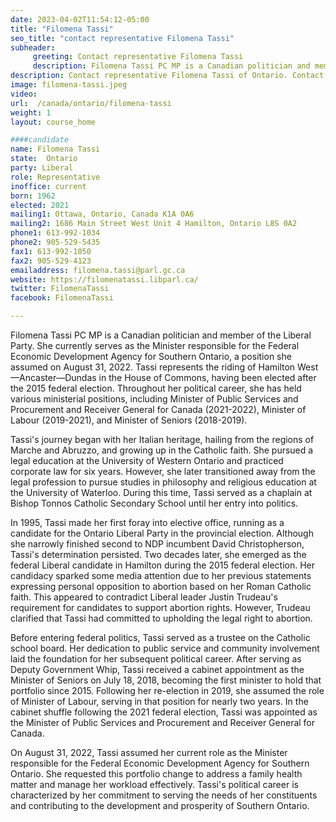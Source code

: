 ```yaml
---
date: 2023-04-02T11:54:12-05:00
title: "Filomena Tassi"
seo_title: "contact representative Filomena Tassi"
subheader:
     greeting: Contact representative Filomena Tassi
     description: Filomena Tassi PC MP is a Canadian politician and member of the Liberal Party.
description: Contact representative Filomena Tassi of Ontario. Contact information for Filomena Tassi includes email address, phone number, and mailing address.
image: filomena-tassi.jpeg
video:
url:  /canada/ontario/filomena-tassi
weight: 1
layout: course_home

####candidate
name: Filomena Tassi
state:	Ontario
party: Liberal
role: Representative
inoffice: current
born: 1962
elected: 2021
mailing1: Ottawa, Ontario, Canada K1A 0A6
mailing2: 1686 Main Street West Unit 4 Hamilton, Ontario L8S 0A2
phone1: 613-992-1034
phone2: 905-529-5435
fax1: 613-992-1050
fax2: 905-529-4123
emailaddress: filomena.tassi@parl.gc.ca
website: https://filomenatassi.libparl.ca/
twitter: FilomenaTassi
facebook: FilomenaTassi

---
```


Filomena Tassi PC MP is a Canadian politician and member of the Liberal Party. She currently serves as the Minister responsible for the Federal Economic Development Agency for Southern Ontario, a position she assumed on August 31, 2022. Tassi represents the riding of Hamilton West—Ancaster—Dundas in the House of Commons, having been elected after the 2015 federal election. Throughout her political career, she has held various ministerial positions, including Minister of Public Services and Procurement and Receiver General for Canada (2021-2022), Minister of Labour (2019-2021), and Minister of Seniors (2018-2019).

Tassi's journey began with her Italian heritage, hailing from the regions of Marche and Abruzzo, and growing up in the Catholic faith. She pursued a legal education at the University of Western Ontario and practiced corporate law for six years. However, she later transitioned away from the legal profession to pursue studies in philosophy and religious education at the University of Waterloo. During this time, Tassi served as a chaplain at Bishop Tonnos Catholic Secondary School until her entry into politics.

In 1995, Tassi made her first foray into elective office, running as a candidate for the Ontario Liberal Party in the provincial election. Although she narrowly finished second to NDP incumbent David Christopherson, Tassi's determination persisted. Two decades later, she emerged as the federal Liberal candidate in Hamilton during the 2015 federal election. Her candidacy sparked some media attention due to her previous statements expressing personal opposition to abortion based on her Roman Catholic faith. This appeared to contradict Liberal leader Justin Trudeau's requirement for candidates to support abortion rights. However, Trudeau clarified that Tassi had committed to upholding the legal right to abortion.

Before entering federal politics, Tassi served as a trustee on the Catholic school board. Her dedication to public service and community involvement laid the foundation for her subsequent political career. After serving as Deputy Government Whip, Tassi received a cabinet appointment as the Minister of Seniors on July 18, 2018, becoming the first minister to hold that portfolio since 2015. Following her re-election in 2019, she assumed the role of Minister of Labour, serving in that position for nearly two years. In the cabinet shuffle following the 2021 federal election, Tassi was appointed as the Minister of Public Services and Procurement and Receiver General for Canada.

On August 31, 2022, Tassi assumed her current role as the Minister responsible for the Federal Economic Development Agency for Southern Ontario. She requested this portfolio change to address a family health matter and manage her workload effectively. Tassi's political career is characterized by her commitment to serving the needs of her constituents and contributing to the development and prosperity of Southern Ontario.
